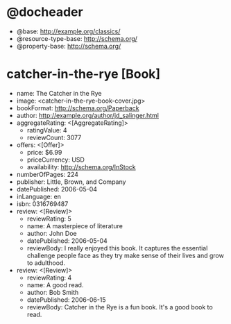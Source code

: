 <!-- Based on example at http://schema.org/CreativeWork -->

# @docheader

* @base: http://example.org/classics/      <!-- Because of this avatar-movie is resolved to http://example.org/movies/avatar-movie etc. -->
* @resource-type-base: http://schema.org/  <!-- Because of this Movie is resolved to http://schema.org/Movie etc. -->
* @property-base: http://schema.org/       <!-- Because of this name is resolved to http://schema.org/name etc. -->

# catcher-in-the-rye [Book]

* name: The Catcher in the Rye
* image: <catcher-in-the-rye-book-cover.jpg>
* bookFormat: <http://schema.org/Paperback>
* author: <http://example.org/author/jd_salinger.html>
* aggregateRating: <[AggregateRating]>
    * ratingValue: 4
    * reviewCount: 3077
* offers: <[Offer]>
    * price: $6.99
    * priceCurrency: USD
    * availability: <http://schema.org/InStock>
* numberOfPages: 224
* publisher: Little, Brown, and Company
* datePublished: 2006-05-04
* inLanguage: en
* isbn: 0316769487
* review: <[Review]>
    * reviewRating: 5
    * name: A masterpiece of literature
    * author: John Doe
    * datePublished: 2006-05-04
    * reviewBody: I really enjoyed this book. It captures the essential challenge people face as they try make sense of their lives and grow to adulthood.
* review: <[Review]>
    * reviewRating: 4
    * name: A good read.
    * author: Bob Smith
    * datePublished: 2006-06-15
    * reviewBody: Catcher in the Rye is a fun book. It's a good book to read.

